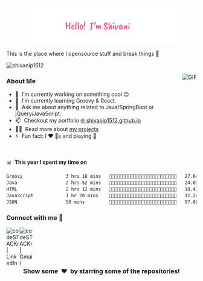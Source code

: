 <p align="center"><a href="https://shivanip1512.github.io"><img width="80%" alt="Hello, I'm Shivani I do open source!" src="./assets/readme header.png"/></a></p>

This is the place where I opensource stuff and break things :rofl:

<p align="left"> <img src="https://komarev.com/ghpvc/?username=shivanip1512&color=blue" alt="shivanip1512" /> </p>

<img align="right" height="200px" alt="GIF" src="https://i.pinimg.com/originals/e4/26/70/e426702edf874b181aced1e2fa5c6cde.gif" />

### About Me

- 🔭 &nbsp;I’m currently working on something cool :wink:
- 🌱 &nbsp;I’m currently learning Groovy & React.
- 💬 &nbsp;Ask me about anything related to Java/SpringBoot or jQuery/JavaScript.
- 📫 &nbsp;Checkout my portfolio [🌐 shivanip1512.github.io](https://shivanip1512.github.io/)
- 👨‍💻 &nbsp;Read more about [my projects](https://shivanip1512.github.io/index.html#projects-section)
- ⚡ &nbsp;Fun fact: I :heart: :dog:s and playing :badminton:

<br>

📊 &nbsp;**This year I spent my time on**
<!--START_SECTION:waka-->

```txt
Groovy                3 hrs 18 mins   💜💜💜💜💜💜💜💛💛💛💛💛💛💛💛💛💛💛💛💛💛💛💛💛💛   27.64 %
Java                  2 hrs 52 mins   💜💜💜💜💜💜💛💛💛💛💛💛💛💛💛💛💛💛💛💛💛💛💛💛💛   24.03 %
HTML                  2 hrs 12 mins   💜💜💜💜💜💛💛💛💛💛💛💛💛💛💛💛💛💛💛💛💛💛💛💛💛   18.41 %
JavaScript            1 hr 20 mins    💜💜💜💛💛💛💛💛💛💛💛💛💛💛💛💛💛💛💛💛💛💛💛💛💛   11.24 %
JSON                  50 mins         💜💜💛💛💛💛💛💛💛💛💛💛💛💛💛💛💛💛💛💛💛💛💛💛💛   07.08 %
```

<!--END_SECTION:waka-->

### Connect with me 👋

[<img align="left" alt="codeSTACKr | LinkedIn" width="35px" src="https://cdn.jsdelivr.net/npm/simple-icons@v3/icons/linkedin.svg" />](https://www.linkedin.com/in/shivanip1512/)
[<img align="left" alt="codeSTACKr | Gmail" width="35px" src="https://cdn.jsdelivr.net/npm/simple-icons@v3/icons/gmail.svg" />](mailto:shivanipacharne1512@gmail.com)
<br>
<br>

<br>
<br>
<h3 align="center">Show some &nbsp;❤️&nbsp; by starring some of the repositories!</h3>
